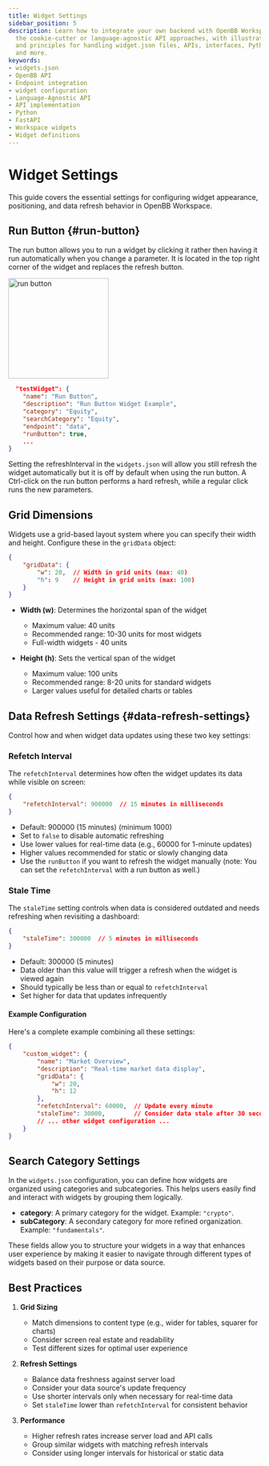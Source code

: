 ```yaml
---
title: Widget Settings
sidebar_position: 5
description: Learn how to integrate your own backend with OpenBB Workspace using
  the cookie-cutter or language-agnostic API approaches, with illustrative guides
  and principles for handling widget.json files, APIs, interfaces, Python, FastAPI
  and more.
keywords:
- widgets.json
- OpenBB API
- Endpoint integration
- widget configuration
- Language-Agnostic API
- API implementation
- Python
- FastAPI
- Workspace widgets
- Widget definitions
---
```


# Widget Settings

This guide covers the essential settings for configuring widget appearance, positioning, and data refresh behavior in OpenBB Workspace.

## Run Button {#run-button}

The run button allows you to run a widget by clicking it rather then having it run automatically when you change a parameter. It is located in the top right corner of the widget and replaces the refresh button.

<div style={{display: 'flex', justifyContent: 'center'}}>
  <img className="pro-border-gradient" width="200" alt="run button" src="https://openbb-assets.s3.us-east-1.amazonaws.com/docs/pro/run+button.png" />
</div>

```json
  "testWidget": {
    "name": "Run Button",
    "description": "Run Button Widget Example",
    "category": "Equity",
    "searchCategory": "Equity",
    "endpoint": "data",
    "runButton": true,
    ...
}
```

Setting the refreshInterval in the `widgets.json` will allow you still refresh the widget automatically but it is off by default when using the run button. A Ctrl-click on the run button performs a hard refresh, while a regular click runs the new parameters.

## Grid Dimensions

Widgets use a grid-based layout system where you can specify their width and height. Configure these in the `gridData` object:

```json
{
    "gridData": {
        "w": 20,  // Width in grid units (max: 40)
        "h": 9    // Height in grid units (max: 100)
    }
}
```

- **Width (w)**: Determines the horizontal span of the widget
  - Maximum value: 40 units
  - Recommended range: 10-30 units for most widgets
  - Full-width widgets - 40 units

- **Height (h)**: Sets the vertical span of the widget
  - Maximum value: 100 units
  - Recommended range: 8-20 units for standard widgets
  - Larger values useful for detailed charts or tables

## Data Refresh Settings {#data-refresh-settings}

Control how and when widget data updates using these two key settings:

### Refetch Interval

The `refetchInterval` determines how often the widget updates its data while visible on screen:

```json
{
    "refetchInterval": 900000  // 15 minutes in milliseconds
}
```

- Default: 900000 (15 minutes) (minimum 1000)
- Set to `false` to disable automatic refreshing
- Use lower values for real-time data (e.g., 60000 for 1-minute updates)
- Higher values recommended for static or slowly changing data
- Use the `runButton` if you want to refresh the widget manually (note: You can set the `refetchInterval` with a run button as well.)

### Stale Time

The `staleTime` setting controls when data is considered outdated and needs refreshing when revisiting a dashboard:

```json
{
    "staleTime": 300000  // 5 minutes in milliseconds
}
```

- Default: 300000 (5 minutes)
- Data older than this value will trigger a refresh when the widget is viewed again
- Should typically be less than or equal to `refetchInterval`
- Set higher for data that updates infrequently

#### Example Configuration

Here's a complete example combining all these settings:

```json
{
    "custom_widget": {
        "name": "Market Overview",
        "description": "Real-time market data display",
        "gridData": {
            "w": 20,
            "h": 12
        },
        "refetchInterval": 60000,  // Update every minute
        "staleTime": 30000,        // Consider data stale after 30 seconds
        // ... other widget configuration ...
    }
}
```

## Search Category Settings

In the `widgets.json` configuration, you can define how widgets are organized using categories and subcategories. This helps users easily find and interact with widgets by grouping them logically.

- **category**: A primary category for the widget. Example: `"crypto"`.
- **subCategory**: A secondary category for more refined organization. Example: `"fundamentals"`.

These fields allow you to structure your widgets in a way that enhances user experience by making it easier to navigate through different types of widgets based on their purpose or data source.

## Best Practices

1. **Grid Sizing**
   - Match dimensions to content type (e.g., wider for tables, squarer for charts)
   - Consider screen real estate and readability
   - Test different sizes for optimal user experience

2. **Refresh Settings**
   - Balance data freshness against server load
   - Consider your data source's update frequency
   - Use shorter intervals only when necessary for real-time data
   - Set `staleTime` lower than `refetchInterval` for consistent behavior

3. **Performance**
   - Higher refresh rates increase server load and API calls
   - Group similar widgets with matching refresh intervals
   - Consider using longer intervals for historical or static data
